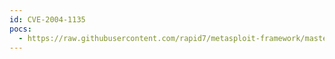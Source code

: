 ```yaml
---
id: CVE-2004-1135
pocs:
  - https://raw.githubusercontent.com/rapid7/metasploit-framework/master/modules/exploits/windows/ftp/wsftp_server_503_mkd.rb
---
```

